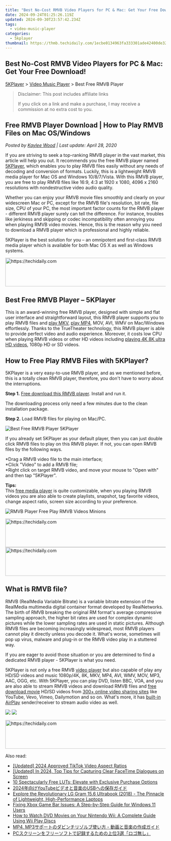 ```yaml
---
title: "Best No-Cost RMVB Video Players for PC & Mac: Get Your Free Download!"
date: 2024-09-24T01:25:26.119Z
updated: 2024-09-30T23:57:42.234Z
tags:
  - video-music-player
categories:
  - 5kplayer
thumbnail: https://thmb.techidaily.com/1ecbe0134963fa333301ade42400de327d03477a104e3a0eb43938f94bc26b2e.jpg
---
```


## Best No-Cost RMVB Video Players for PC & Mac: Get Your Free Download!

[5KPlayer](https://tools.techidaily.com/5kplayer/products/) \> [Video Music Player](https://tools.techidaily.com/5kplayer/video-music-player/) \> Best Free RMVB Player

>  Disclaimer: This post includes affiliate links
>
>  If you click on a link and make a purchase, I may receive a commission at no extra cost to you.
>

## Free RMVB Player Download | How to Play RMVB Files on Mac OS/Windows

 _Posted by [Kaylee Wood](https://www.quora.com/profile/Amanda-Hu-21) | Last update: April 28, 2020_

If you are striving to seek a top-ranking RMVB player in the vast market, this article will help you out. It recommends you the free RMVB player named [5KPlayer](https://tools.techidaily.com/5kplayer/products/), which enables you to play RMVB files easily without any needs of decoding and conversion of formats. Luckily, this is a lightweight RMVB media player for Mac OS and Windows 10/8/7/Vista. With this RMVB player, you are free to play RMVB files like 16:9, 4:3 at 1920 x 1080, 4096 x 2160 resolutions with nondestructive video audio quality.

Whether you can enjoy your RMVB movie files smoothly and clearly on your widescreen Mac or PC, except for the RMVB file's resolution, bit rate, file size, CPU of your PC, the most important factor counts for the RMVB player - different RMVB player surely can tell the difference. For instance, troubles like jerkiness and skipping or codec incompatibility often annoying you when playing RMVB video movies. Hence, this is the reason why you need to download a RMVB player which is professional and highly reliable.

5KPlayer is the best solution for you – an omnipotent and first-class RMVB media player which is available for both Mac OS X as well as Windows systems.

<!-- affiliate ads begin -->
<a href="https://appsumo.8odi.net/c/5597632/2087389/7443" target="_top" id="2087389">
  <img src="//a.impactradius-go.com/display-ad/7443-2087389" border="0" alt="https://techidaily.com" width="728" height="90"/>
</a>
<img height="0" width="0" src="https://appsumo.8odi.net/i/5597632/2087389/7443" style="position:absolute;visibility:hidden;" border="0" />
<!-- affiliate ads end -->

## Best Free RMVB Player – 5KPlayer

This is an award-winning free RMVB player, designed with simple and flat user interface and straightforward layout, this RMVB player supports you to play RMVB files and [play MKV](https://tools.techidaily.com/5kplayer/video-music-player/), [play MP4](https://tools.techidaily.com/5kplayer/video-music-player/), MOV, AVI, WMV on Mac/Windows effortlessly. Thanks to the TrueTheater technology, this RMVB player is able to provide perfect video and audio experience. Moreover, it costs low CPU when playing RMVB videos or other HD videos including [playing 4K 8K ultra HD videos](https://tools.techidaily.com/5kplayer/video-music-player/), 1080p HD or SD videos.

## How to Free Play RMVB Files with 5KPlayer?

5KPlayer is a very easy-to-use RMVB player, and as we mentioned before, this is a totally clean RMVB player, therefore, you don't have to worry about the interruptions.

**Step 1\.** [Free download this RMVB player](https://tools.techidaily.com/5kplayer/products/). Install and run it.

The downloading process only need a few minutes due to the clean installation package.

**Step 2\.** Load RMVB files for playing on Mac/PC.

![Best Free RMVB Player 5KPlayer](https://www.5kplayer.com/video-music-player/img/best-mkv-player-xsy-032001.jpg) 

If you already set 5KPlayer as your default player, then you can just double click RMVB files to play on this RMVB player. If not, you can open RMVB files by the following ways.

\*Drag a RMVB video file to the main interface;   
\*Click "Video" to add a RMVB file;   
\*Right click on target RMVB video, and move your mouse to "Open with" and then tap "5KPlayer".

**Tips:**  
 This [free media player](https://tools.techidaily.com/5kplayer/video-music-player/) is quite customizable, when you playing RMVB videos you are also able to create playlists, snapshot, tag favorite videos, change aspect ratio, screen size according to your preference.

![RMVB Player Free Play RMVB Videos Minions](https://www.5kplayer.com/video-music-player/img/5kp-rmvb-player-minions-hyd.jpg) 

<!-- affiliate ads begin -->
<a href="https://aligracehair.sjv.io/c/5597632/2135375/19272" target="_top" id="2135375">
  <img src="//a.impactradius-go.com/display-ad/19272-2135375" border="0" alt="https://techidaily.com" width="728" height="90"/>
</a>
<img height="0" width="0" src="https://aligracehair.sjv.io/i/5597632/2135375/19272" style="position:absolute;visibility:hidden;" border="0" />
<!-- affiliate ads end -->

<!-- affiliate ads begin -->
<a href="https://appsumo.8odi.net/c/5597632/2037334/7443" target="_top" id="2037334">
  <img src="//a.impactradius-go.com/display-ad/7443-2037334" border="0" alt="https://techidaily.com" width="728" height="90"/>
</a>
<img height="0" width="0" src="https://appsumo.8odi.net/i/5597632/2037334/7443" style="position:absolute;visibility:hidden;" border="0" />
<!-- affiliate ads end -->

## What is RMVB file?

RMVB (RealMedia Variable Bitrate) is a variable bitrate extension of the RealMedia multimedia digital container format developed by RealNetworks. The birth of RMVB breaking the original RM format's average compressive sampling approach, the higher bit rates are used for complex dynamic pictures while the lower sampling rates are used in static pictures. Although RMVB files are becoming increasingly widespread, most RMVB players cannot play it directly unless you decode it. What's worse, sometimes will pop up virus, malware and plug-in or the RMVB video play in a stuttered way.

If you are eager to avoid those situation or you are determined to find a dedicated RMVB player - 5KPlayer is what you need. 

5KPlayer is not only a free RMVB [video player](https://tools.techidaily.com/5kplayer/video-music-player/) but also capable of play any HD/SD videos and music 1080p/4K, 8K, MKV, MP4, AVI, WMV, MOV, MP3, AAC, OGG, etc. With 5KPlayer, you can play DVD, listen BBC, VOA, and you are also able to stream RMVB videos and download RMVB files and [free download movie](https://tools.techidaily.com/5kplayer/youtube-download/) HD/SD videos from [300+ online video sharing sites](https://tools.techidaily.com/5kplayer/youtube-download/) like YouTube, Vevo, Vimeo, Dailymotion and so on. What's more, it has [built-in AirPlay](https://tools.techidaily.com/5kplayer/airplay/) sender/receiver to stream audio video as well.

[![](https://www.5kplayer.com/video-music-player/../button/freedownbackwin.png)](https://tools.techidaily.com/5kplayer/products/) [![](https://www.5kplayer.com/video-music-player/../button/freedownbackmac.png)](https://tools.techidaily.com/5kplayer/products/)

<!-- affiliate ads begin -->
<a href="https://appsumo.8odi.net/c/5597632/2087409/7443" target="_top" id="2087409">
  <img src="//a.impactradius-go.com/display-ad/7443-2087409" border="0" alt="https://techidaily.com" width="728" height="90"/>
</a>
<img height="0" width="0" src="https://appsumo.8odi.net/i/5597632/2087409/7443" style="position:absolute;visibility:hidden;" border="0" />
<!-- affiliate ads end -->

<ins class="adsbygoogle"
     style="display:block"
     data-ad-format="autorelaxed"
     data-ad-client="ca-pub-7571918770474297"
     data-ad-slot="1223367746"></ins>

<ins class="adsbygoogle"
     style="display:block"
     data-ad-client="ca-pub-7571918770474297"
     data-ad-slot="8358498916"
     data-ad-format="auto"
     data-full-width-responsive="true"></ins>

<span class="atpl-alsoreadstyle">Also read:</span>
<div><ul>
<li><a href="https://facebook-clips.techidaily.com/updated-2024-approved-tiktok-video-aspect-ratios/"><u>[Updated] 2024 Approved TikTok Video Aspect Ratios</u></a></li>
<li><a href="https://screen-capture.techidaily.com/updated-in-2024-top-tips-for-capturing-clear-facetime-dialogues-on-screen/"><u>[Updated] In 2024, Top Tips for Capturing Clear FaceTime Dialogues on Screen</u></a></li>
<li><a href="https://vp-tips.techidaily.com/10-spectacularly-free-luts-elevate-with-exclusive-purchase-options/"><u>10 Spectacularly Free LUTs; Elevate with Exclusive Purchase Options</u></a></li>
<li><a href="https://discover-help.techidaily.com/2024youtubeusb/"><u>2024年向けYouTubeビデオと音楽のUSBへの保存ガイド</u></a></li>
<li><a href="https://buynow-marvelous.techidaily.com/explore-the-revolutionary-lg-gram-156-ultrabook-2018-the-pinnacle-of-lightweight-high-performance-laptops/"><u>Explore the Revolutionary LG Gram 15.6 Ultrabook (2018) - The Pinnacle of Lightweight, High-Performance Laptops</u></a></li>
<li><a href="https://video-ai-editor.techidaily.com/fixing-xbox-game-bar-issues-a-step-by-step-guide-for-windows-11-users/"><u>Fixing Xbox Game Bar Issues: A Step-by-Step Guide for Windows 11 Users</u></a></li>
<li><a href="https://video-ai-editor.techidaily.com/how-to-watch-dvd-movies-on-your-nintendo-wii-a-complete-guide-using-wii-play-discs/"><u>How to Watch DVD Movies on Your Nintendo Wii: A Complete Guide Using Wii Play Discs</u></a></li>
<li><a href="https://video-ai-editor.techidaily.com/mp4-mp3/"><u>MP4, MP3サポートのダビンチリゾルブ使い方 - 動画と音楽の作成ガイド</u></a></li>
<li><a href="https://video-ai-editor.techidaily.com/pc3/"><u>PCスクリーンをフリーソフトで記録するための上位3選「ロゴ無し」</u></a></li>
</ul></div>

